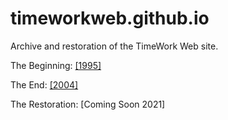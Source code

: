 # timeworkweb.github.io

Archive and restoration of the TimeWork Web site.

The Beginning: <a href="timework1996.htm">[1995]</a>

The End: <a href="timework2004.htm">[2004]</a>

The Restoration: [Coming Soon 2021]
